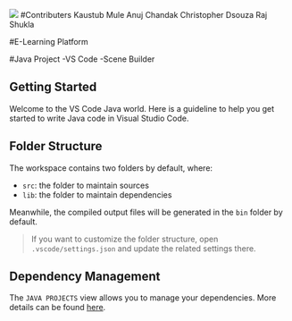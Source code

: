 ![](https://media.giphy.com/media/v1.Y2lkPTc5MGI3NjExNTc2YTA2MzYwOTc2ODAzODliNzg2NGUxYzM4MjQwOGIyZmYxODM5NSZjdD1n/LNGX8ptO0DGis4HL01/giphy.gif)
#Contributers
Kaustub Mule
Anuj Chandak
Christopher Dsouza
Raj Shukla

#E-Learning Platform

#Java Project
-VS Code
-Scene Builder

## Getting Started

Welcome to the VS Code Java world. Here is a guideline to help you get started to write Java code in Visual Studio Code.

## Folder Structure

The workspace contains two folders by default, where:

- `src`: the folder to maintain sources
- `lib`: the folder to maintain dependencies

Meanwhile, the compiled output files will be generated in the `bin` folder by default.

> If you want to customize the folder structure, open `.vscode/settings.json` and update the related settings there.

## Dependency Management

The `JAVA PROJECTS` view allows you to manage your dependencies. More details can be found [here](https://github.com/microsoft/vscode-java-dependency#manage-dependencies).
